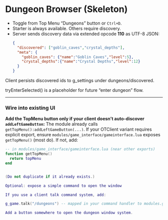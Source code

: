 # Dungeon Browser (Skeleton)

- Toggle from Top Menu “Dungeons” button or `Ctrl+D`.
- Starter is always available. Others require discovery.
- Server sends discovery data via extended opcode **110** as UTF-8 JSON:
  ```json
  {
    "discovered": ["goblin_caves","crystal_depths"],
    "meta": {
      "goblin_caves": {"name":"Goblin Caves","level":5},
      "crystal_depths":{"name":"Crystal Depths","level":12}
    }
  }


Client persists discovered ids to g_settings under dungeons/discovered.

tryEnterSelected() is a placeholder for future “enter dungeon” flow.


---

### Wire into existing UI

**Add the TopMenu button only if your client doesn’t auto-discover `addLeftGameButton`:** The module already calls `getTopMenu():addLeftGameButton(...)`. If your OTClient variant requires explicit export, ensure `modules/game_interface/gameinterface.lua` exposes `getTopMenu()` (most do). If not, add:

```lua
-- in modules/game_interface/gameinterface.lua (near other exports)
function getTopMenu()
  return topMenu
end


(Do not duplicate if it already exists.)

Optional: expose a simple command to open the window

If you use a client talk command system, add:

g_game.talk("/dungeons") -- mapped in your command handler to modules.game_dungeons.toggle()

Add a button somewhere to open the dungeon window system.
